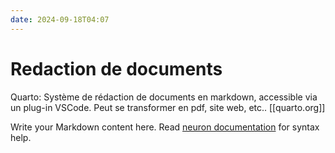```yaml
---
date: 2024-09-18T04:07
---
```


# Redaction de documents
Quarto: Système de rédaction de documents en markdown, accessible via un plug-in VSCode. Peut se transformer en pdf, site web, etc..
[[quarto.org]]

Write your Markdown content here. Read [neuron documentation](https://neuron.zettel.page/2011404.html) for syntax help.

